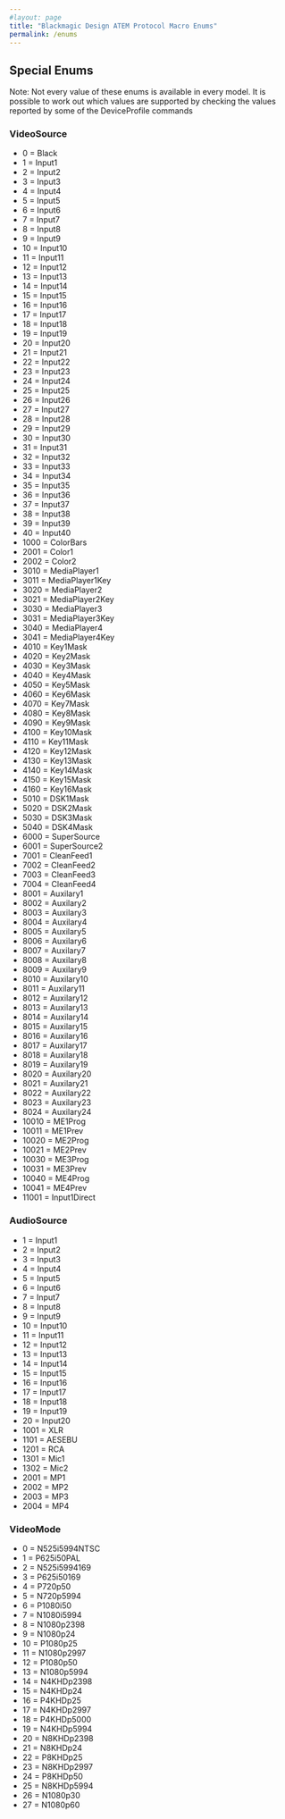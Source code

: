 ```yaml
---
#layout: page
title: "Blackmagic Design ATEM Protocol Macro Enums"
permalink: /enums
---
```

## Special Enums
Note: Not every value of these enums is available in every model. It is possible to work out which values are supported by checking the values reported by some of the DeviceProfile commands

### VideoSource
- 0 = Black
- 1 = Input1
- 2 = Input2
- 3 = Input3
- 4 = Input4
- 5 = Input5
- 6 = Input6
- 7 = Input7
- 8 = Input8
- 9 = Input9
- 10 = Input10
- 11 = Input11
- 12 = Input12
- 13 = Input13
- 14 = Input14
- 15 = Input15
- 16 = Input16
- 17 = Input17
- 18 = Input18
- 19 = Input19
- 20 = Input20
- 21 = Input21
- 22 = Input22
- 23 = Input23
- 24 = Input24
- 25 = Input25
- 26 = Input26
- 27 = Input27
- 28 = Input28
- 29 = Input29
- 30 = Input30
- 31 = Input31
- 32 = Input32
- 33 = Input33
- 34 = Input34
- 35 = Input35
- 36 = Input36
- 37 = Input37
- 38 = Input38
- 39 = Input39
- 40 = Input40
- 1000 = ColorBars
- 2001 = Color1
- 2002 = Color2
- 3010 = MediaPlayer1
- 3011 = MediaPlayer1Key
- 3020 = MediaPlayer2
- 3021 = MediaPlayer2Key
- 3030 = MediaPlayer3
- 3031 = MediaPlayer3Key
- 3040 = MediaPlayer4
- 3041 = MediaPlayer4Key
- 4010 = Key1Mask
- 4020 = Key2Mask
- 4030 = Key3Mask
- 4040 = Key4Mask
- 4050 = Key5Mask
- 4060 = Key6Mask
- 4070 = Key7Mask
- 4080 = Key8Mask
- 4090 = Key9Mask
- 4100 = Key10Mask
- 4110 = Key11Mask
- 4120 = Key12Mask
- 4130 = Key13Mask
- 4140 = Key14Mask
- 4150 = Key15Mask
- 4160 = Key16Mask
- 5010 = DSK1Mask
- 5020 = DSK2Mask
- 5030 = DSK3Mask
- 5040 = DSK4Mask
- 6000 = SuperSource
- 6001 = SuperSource2
- 7001 = CleanFeed1
- 7002 = CleanFeed2
- 7003 = CleanFeed3
- 7004 = CleanFeed4
- 8001 = Auxilary1
- 8002 = Auxilary2
- 8003 = Auxilary3
- 8004 = Auxilary4
- 8005 = Auxilary5
- 8006 = Auxilary6
- 8007 = Auxilary7
- 8008 = Auxilary8
- 8009 = Auxilary9
- 8010 = Auxilary10
- 8011 = Auxilary11
- 8012 = Auxilary12
- 8013 = Auxilary13
- 8014 = Auxilary14
- 8015 = Auxilary15
- 8016 = Auxilary16
- 8017 = Auxilary17
- 8018 = Auxilary18
- 8019 = Auxilary19
- 8020 = Auxilary20
- 8021 = Auxilary21
- 8022 = Auxilary22
- 8023 = Auxilary23
- 8024 = Auxilary24
- 10010 = ME1Prog
- 10011 = ME1Prev
- 10020 = ME2Prog
- 10021 = ME2Prev
- 10030 = ME3Prog
- 10031 = ME3Prev
- 10040 = ME4Prog
- 10041 = ME4Prev
- 11001 = Input1Direct

### AudioSource
- 1 = Input1
- 2 = Input2
- 3 = Input3
- 4 = Input4
- 5 = Input5
- 6 = Input6
- 7 = Input7
- 8 = Input8
- 9 = Input9
- 10 = Input10
- 11 = Input11
- 12 = Input12
- 13 = Input13
- 14 = Input14
- 15 = Input15
- 16 = Input16
- 17 = Input17
- 18 = Input18
- 19 = Input19
- 20 = Input20
- 1001 = XLR
- 1101 = AESEBU
- 1201 = RCA
- 1301 = Mic1
- 1302 = Mic2
- 2001 = MP1
- 2002 = MP2
- 2003 = MP3
- 2004 = MP4

### VideoMode
- 0 = N525i5994NTSC
- 1 = P625i50PAL
- 2 = N525i5994169
- 3 = P625i50169
- 4 = P720p50
- 5 = N720p5994
- 6 = P1080i50
- 7 = N1080i5994
- 8 = N1080p2398
- 9 = N1080p24
- 10 = P1080p25
- 11 = N1080p2997
- 12 = P1080p50
- 13 = N1080p5994
- 14 = N4KHDp2398
- 15 = N4KHDp24
- 16 = P4KHDp25
- 17 = N4KHDp2997
- 18 = P4KHDp5000
- 19 = N4KHDp5994
- 20 = N8KHDp2398
- 21 = N8KHDp24
- 22 = P8KHDp25
- 23 = N8KHDp2997
- 24 = P8KHDp50
- 25 = N8KHDp5994
- 26 = N1080p30
- 27 = N1080p60

